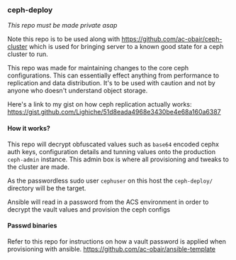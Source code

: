 ### ceph-deploy

*This repo must be made private asap*

Note this repo is to be used along with https://github.com/ac-obair/ceph-cluster which is used for bringing server to a known good state for a ceph cluster to run.

This repo was made for maintaining changes to the core ceph configurations. This can essentially effect anything from performance to replication and data distribution. It's to be used with caution and not by anyone who doesn't understand object storage. 

Here's a link to my gist on how ceph replication actually works:
https://gist.github.com/Lighiche/51d8eada4968e3430be4e68a160a6387


#### How it works?

This repo will decrypt obfuscated values such as `base64` encoded cephx auth keys, configuration details and tunning values onto the production `ceph-admin` instance. This admin box is where all provisioning and tweaks to the cluster are made. 

As the passwordless sudo user `cephuser` on this host the `ceph-deploy/` directory will be the target. 

Ansible will read in a password from the ACS environment in order to decrypt the vault values and provision the ceph configs

#### Passwd binaries

Refer to this repo for instructions on how a vault password is applied when provisioning with ansible.
https://github.com/ac-obair/ansible-template
